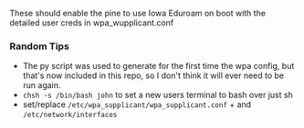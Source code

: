 These should enable the pine to use Iowa Eduroam on boot with the detailed user creds
in wpa_wupplicant.conf

### Random Tips
- The py script was used to generate for the first time the wpa config, but 
that's now included in this repo, so I don't think it will ever need to be run again.
- `chsh -s /bin/bash john` to set a new users terminal to bash over just sh
- set/replace `/etc/wpa_supplicant/wpa_supplicant.conf` + and `/etc/network/interfaces`
